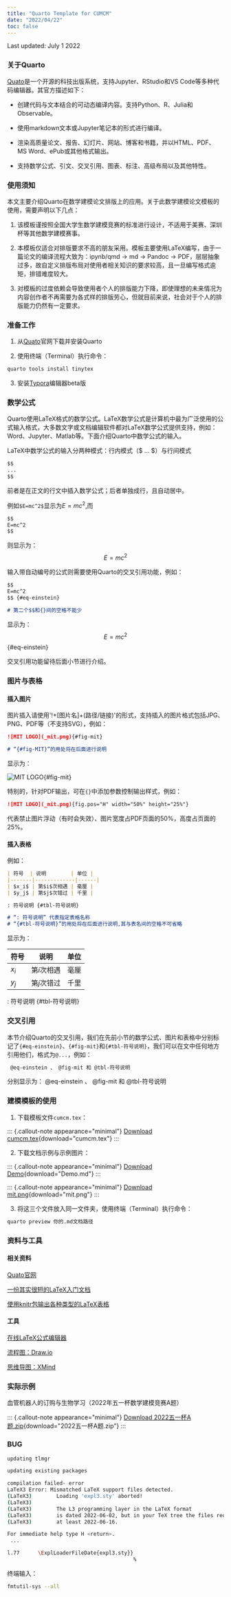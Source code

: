 ```yaml
---
title: "Quarto Template for CUMCM"
date: "2022/04/22"
toc: false
---
```


Last updated: July 1 2022

### 关于Quarto

[Quato](https://quarto.org/)是一个开源的科技出版系统，支持Jupyter、RStudio和VS Code等多种代码编辑器。其官方描述如下：

- 创建代码与文本结合的可动态编译内容。支持Python、R、Julia和Observable。

- 使用markdown文本或Jupyter笔记本的形式进行编译。

- 渲染高质量论文、报告、幻灯片、网站、博客和书籍，并以HTML、PDF、MS Word、ePub或其他格式输出。

- 支持数学公式、引文、交叉引用、图表、标注、高级布局以及其他特性。

### 使用须知

本文主要介绍Quarto在数学建模论文排版上的应用。关于此数学建模论文模板的使用，需要声明以下几点：

1. 该模板谨按照全国大学生数学建模竞赛的标准进行设计，不适用于美赛、深圳杯等其他数学建模赛事。

2. 本模板仅适合对排版要求不高的朋友采用。模板主要使用LaTeX编写，由于一篇论文的编译流程大致为：ipynb/qmd -> md -> Pandoc -> PDF，层层抽象过多，故自定义排版布局对使用者相关知识的要求较高，且一旦编写格式逾矩，排错难度较大。

3. 对模板的过度依赖会导致使用者个人的排版能力下降，即使理想的未来情况为内容创作者不再需要为各式样的排版劳心，但就目前来说，社会对于个人的排版能力仍然有一定要求。

### 准备工作

1. 从[Quato](https://quarto.org/)官网下载并安装Quarto

2. 使用终端（Terminal）执行命令：

```bash
quarto tools install tinytex
```

3. 安装[Typora](https://download.typora.io/windows/typora-update-x64-1117.exe)编辑器beta版

### 数学公式

Quarto使用LaTeX格式的数学公式。LaTeX数学公式是计算机中最为广泛使用的公式输入格式，大多数文字或文档编辑软件都对LaTeX数学公式提供支持，例如：Word、Jupyter、Matlab等。下面介绍Quarto中数学公式的输入。

LaTeX中数学公式的输入分两种模式：行内模式（\$ ... \$）与行间模式

````markdown
$$
...
$$
````

前者是在正文的行文中插入数学公式；后者单独成行，且自动居中。

例如``$E=mc^2$``显示为$E=mc^2$,而

````markdown
$$
E=mc^2
$$
````

则显示为：
$$
E=mc^2
$$

输入带自动编号的公式则需要使用Quarto的交叉引用功能，例如：

````markdown
$$
E=mc^2
$$ {#eq-einstein}

# 第二个$$和{}间的空格不能少
````

显示为：
$$
E=mc^2
$$ {#eq-einstein}

交叉引用功能留待后面小节进行介绍。

### 图片与表格

#### 插入图片

图片插入请使用'!+[图片名]+(路径/链接)'的形式，支持插入的图片格式包括JPG、PNG、PDF等（不支持SVG），例如：

````markdown
![MIT LOGO](_mit.png){#fig-mit}

# “{#fig-MIT}”的用处将在后面进行说明
````

显示为：

![MIT LOGO](_mit.png){#fig-mit}

特别的，针对PDF输出，可在``{}``中添加参数控制输出样式，例如：

````markdown
![MIT LOGO](_mit.png){fig.pos="H" width="50%" height="25%"}
````

代表禁止图片浮动（有时会失效）、图片宽度占PDF页面的50%，高度占页面的25%。

#### 插入表格

例如：

````markdown
| 符号  | 说明        | 单位 |
|-------|-------------|------|
| $x_i$ | 第$i$次相遇 | 毫厘 |
| $y_j$ | 第$j$次错过 | 千里 |

: 符号说明 {#tbl-符号说明}

# “: 符号说明” 代表指定表格名称
# “{#tbl-符号说明}”的用处将在后面进行说明,其与表名间的空格不可省略
````

显示为：

| 符号  | 说明        | 单位 |
|-------|-------------|------|
| $x_i$ | 第$i$次相遇 | 毫厘 |
| $y_j$ | 第$j$次错过 | 千里 |

: 符号说明 {#tbl-符号说明}

### 交叉引用

本节介绍Quarto的交叉引用，我们在先前小节的数学公式、图片和表格中分别标记了``{#eq-einstein}``、``{#fig-mit}``和``{#tbl-符号说明}``，我们可以在文中任何地方引用他们，格式为``@...``，例如：

````markdown
 @eq-einstein 、 @fig-mit 和 @tbl-符号说明
````

分别显示为： @eq-einstein 、 @fig-mit 和 @tbl-符号说明

### 建模模板的使用

1. 下载模板文件``cumcm.tex``：

::: {.callout-note appearance="minimal"}
<i class="bi bi-journal-code"></i> [Download cumcm.tex](_cumcm.tex){download="cumcm.tex"}
:::

2. 下载文档示例与示例图片：

::: {.callout-note appearance="minimal"}
<i class="bi bi-journal-code"></i> [Download Demo](_Demo.md){download="Demo.md"}
:::

::: {.callout-note appearance="minimal"}
<i class="bi bi-file-earmark-image"></i> [Download mit.png](_mit.png){download="mit.png"}
:::

3. 将这三个文件放入同一文件夹，使用终端（Terminal）执行命令：

```bash
quarto preview 你的.md文档路径
```

### 资料与工具

#### 相关资料

[Quato官网](quarto.org)

[一份其实很短的LaTeX入门文档](https://liam.page/2014/09/08/latex-introduction/)

[使用knitr包输出各种类型的LaTeX表格](https://haozhu233.github.io/kableExtra/awesome_table_in_pdf.pdf)

#### 工具

[在线LaTeX公式编辑器](https://latexlive.com/home)

[流程图：Draw.io](https://www.draw.io/index.html)

[思维导图：XMind](https://www.xmind.cn/)

### 实际示例

血管机器人的订购与生物学习（2022年五一杯数学建模竞赛A题）

::: {.callout-note appearance="minimal"}
<i class="bi bi-journal-code"></i> [Download 2022五一杯A题.zip](_2022五一杯A题.zip){download="2022五一杯A题.zip"}
:::

### BUG

```bash
updating tlmgr

updating existing packages

compilation failed- error
LaTeX3 Error: Mismatched LaTeX support files detected.
(LaTeX3)        Loading 'expl3.sty' aborted!
(LaTeX3)
(LaTeX3)        The L3 programming layer in the LaTeX format
(LaTeX3)        is dated 2022-06-02, but in your TeX tree the files require
(LaTeX3)        at least 2022-06-16.

For immediate help type H <return>.
 ...

l.77      \ExplLoaderFileDate{expl3.sty}}
                                         %
```

终端输入：

```bash
fmtutil-sys --all
```

